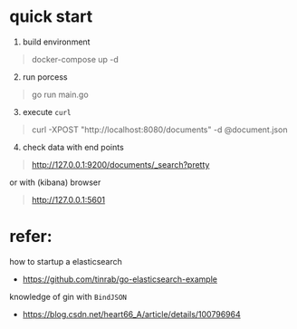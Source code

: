 # quick start 
1. build environment 
> docker-compose up -d

2. run porcess
> go run main.go

3. execute `curl`
> curl -XPOST "http://localhost:8080/documents" -d @document.json

4. check data with end points
> http://127.0.0.1:9200/documents/_search?pretty

or with (kibana) browser
> http://127.0.0.1:5601

# refer:
how to startup a elasticsearch
- https://github.com/tinrab/go-elasticsearch-example

knowledge of gin with `BindJSON`
- https://blog.csdn.net/heart66_A/article/details/100796964
